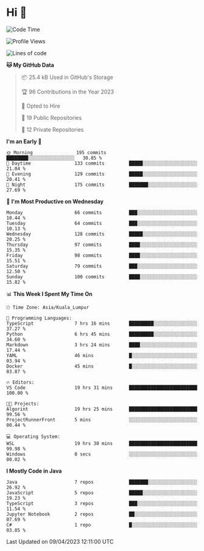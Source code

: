 <h1>Hi 👋</h1>

<!--START_SECTION:waka-->
![Code Time](http://img.shields.io/badge/Code%20Time-139%20hrs%2037%20mins-blue)

![Profile Views](http://img.shields.io/badge/Profile%20Views-15-blue)

![Lines of code](https://img.shields.io/badge/From%20Hello%20World%20I%27ve%20Written-650.5%20thousand%20lines%20of%20code-blue)

**🐱 My GitHub Data** 

> 📦 25.4 kB Used in GitHub's Storage 
 > 
> 🏆 96 Contributions in the Year 2023
 > 
> 💼 Opted to Hire
 > 
> 📜 19 Public Repositories 
 > 
> 🔑 12 Private Repositories 
 > 
**I'm an Early 🐤** 

```text
🌞 Morning                195 commits         ████████░░░░░░░░░░░░░░░░░   30.85 % 
🌆 Daytime                133 commits         █████░░░░░░░░░░░░░░░░░░░░   21.04 % 
🌃 Evening                129 commits         █████░░░░░░░░░░░░░░░░░░░░   20.41 % 
🌙 Night                  175 commits         ███████░░░░░░░░░░░░░░░░░░   27.69 % 
```
📅 **I'm Most Productive on Wednesday** 

```text
Monday                   66 commits          ███░░░░░░░░░░░░░░░░░░░░░░   10.44 % 
Tuesday                  64 commits          ███░░░░░░░░░░░░░░░░░░░░░░   10.13 % 
Wednesday                128 commits         █████░░░░░░░░░░░░░░░░░░░░   20.25 % 
Thursday                 97 commits          ████░░░░░░░░░░░░░░░░░░░░░   15.35 % 
Friday                   98 commits          ████░░░░░░░░░░░░░░░░░░░░░   15.51 % 
Saturday                 79 commits          ███░░░░░░░░░░░░░░░░░░░░░░   12.50 % 
Sunday                   100 commits         ████░░░░░░░░░░░░░░░░░░░░░   15.82 % 
```


📊 **This Week I Spent My Time On** 

```text
🕑︎ Time Zone: Asia/Kuala_Lumpur

💬 Programming Languages: 
TypeScript               7 hrs 16 mins       █████████░░░░░░░░░░░░░░░░   37.27 % 
Python                   6 hrs 45 mins       █████████░░░░░░░░░░░░░░░░   34.60 % 
Markdown                 3 hrs 24 mins       ████░░░░░░░░░░░░░░░░░░░░░   17.44 % 
YAML                     46 mins             █░░░░░░░░░░░░░░░░░░░░░░░░   03.94 % 
Docker                   45 mins             █░░░░░░░░░░░░░░░░░░░░░░░░   03.87 % 

🔥 Editors: 
VS Code                  19 hrs 31 mins      █████████████████████████   100.00 % 

🐱‍💻 Projects: 
Algorint                 19 hrs 25 mins      █████████████████████████   99.56 % 
ProjectRunnerFront       5 mins              ░░░░░░░░░░░░░░░░░░░░░░░░░   00.44 % 

💻 Operating System: 
WSL                      19 hrs 30 mins      █████████████████████████   99.98 % 
Windows                  0 secs              ░░░░░░░░░░░░░░░░░░░░░░░░░   00.02 % 
```

**I Mostly Code in Java** 

```text
Java                     7 repos             ███████░░░░░░░░░░░░░░░░░░   26.92 % 
JavaScript               5 repos             █████░░░░░░░░░░░░░░░░░░░░   19.23 % 
TypeScript               3 repos             ███░░░░░░░░░░░░░░░░░░░░░░   11.54 % 
Jupyter Notebook         2 repos             ██░░░░░░░░░░░░░░░░░░░░░░░   07.69 % 
C#                       1 repo              █░░░░░░░░░░░░░░░░░░░░░░░░   03.85 % 
```




 Last Updated on 09/04/2023 12:11:00 UTC
<!--END_SECTION:waka-->
